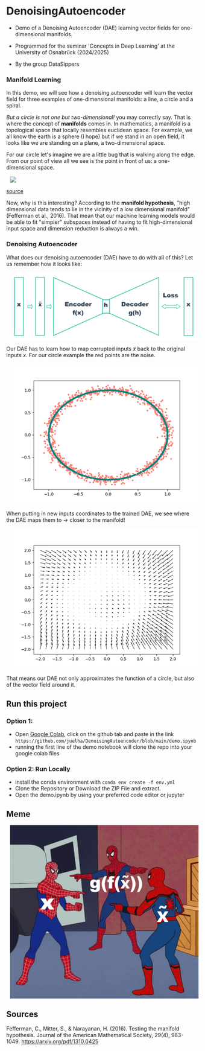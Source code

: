 # DenoisingAutoencoder
- Demo of a Denoising Autoencoder (DAE) learning vector fields for one-dimensional manifolds.

- Programmed for the seminar 'Concepts in Deep Learning' at the University of Osnabrück (2024/2025) 

- By the group DataSippers

### Manifold Learning
In this demo, we will see how a denoising autoencoder will learn the vector field for three examples of one-dimensional manifolds: a line, a circle and a spiral.

*But a circle is not one but two-dimensional!* you may correctly say. That is where the concept of **manifolds** comes in. In mathematics, a manifold is a topological space that locally resembles
euclidean space. For example, we all know the earth is a sphere (I hope) but if we stand in an open field, it looks like we are standing on a plane, a two-dimensional space. 

For our circle let's imagine we are a little bug that is walking along the edge. From our point of view all we see is the point in front of us: a one-dimensional space.

<img align="center" width="300" src="https://bastian.rieck.me/images/manifolds_circle.svg" hspace="10">

[source](https://bastian.rieck.me/blog/2019/manifold/)

Now, why is this interesting? According to the **manifold hypothesis**, "high dimensional data tends to lie in the vicinity of a low dimensional manifold" (Fefferman et al., 2016). That mean that our machine learning models would be able to fit "simpler" subspaces instead of having to fit high-dimensional input space and dimension reduction is always a win.

### Denoising Autoencoder 

What does our denoising autoencoder (DAE) have to do with all of this? Let us remember how it looks like:

<img align="center" width="500" src="https://github.com/juelha/DenoisingAutoencoder/blob/main/doc/DAE.png" hspace="10">

Our DAE has to learn how to map corrupted inputs $\tilde{x}$ back to the original inputs $x$. For our circle example the red points are the noise.

<img align="center" width="500" src="https://github.com/juelha/DenoisingAutoencoder/blob/main/reports/circle/circle.png" hspace="10">


When putting in new inputs coordinates to the trained DAE, we see where the DAE maps them to -> closer to the manifold!

<img align="center" width="500" src="https://github.com/juelha/DenoisingAutoencoder/blob/main/reports/circle/circle_vectorfield.png" hspace="10">

That means our DAE not only approximates the function of a circle, but also of the vector field around it. 


## Run this project

### Option 1:
- Open [Google Colab](https://colab.research.google.com/notebook), click on the github tab and paste in the link ```https://github.com/juelha/DenoisingAutoencoder/blob/main/demo.ipynb```
- running the first line of the demo notebook will clone the repo into your google colab files

### Option 2: Run Locally 
- install the conda environment with ```conda env create -f env.yml```
- Clone the Repository or Download the ZIP File and extract.
- Open the demo.ipynb by using your preferred code editor or jupyter 



## Meme

<img align="center" width="500" src="https://github.com/juelha/DenoisingAutoencoder/blob/main/doc/spiderman_meme.png" hspace="10">

## Sources
Fefferman, C., Mitter, S., & Narayanan, H. (2016). Testing the manifold hypothesis. Journal of the American Mathematical Society, 29(4), 983-1049.  https://arxiv.org/pdf/1310.0425

